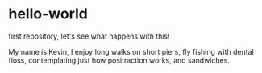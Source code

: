 # hello-world
first repository, let's see what happens with this!

My name is Kevin, I enjoy long walks on short piers, fly fishing with dental floss, contemplating just how positraction works, and sandwiches.
